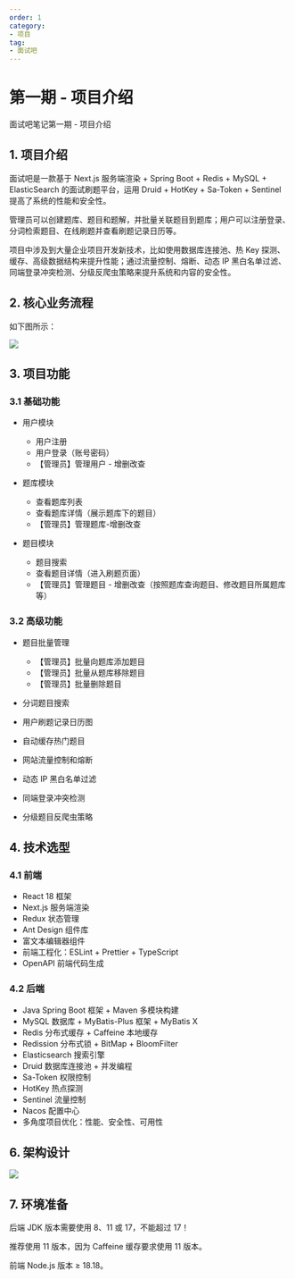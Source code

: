 ```yaml
---
order: 1
category: 
- 项目
tag: 
- 面试吧
---
```


# 第一期 - 项目介绍

面试吧笔记第一期 - 项目介绍

## 1. 项目介绍

面试吧是一款基于 Next.js 服务端渲染 + Spring Boot + Redis + MySQL + ElasticSearch 的面试刷题平台，运用 Druid + HotKey + Sa-Token + Sentinel 提高了系统的性能和安全性。

管理员可以创建题库、题目和题解，并批量关联题目到题库；用户可以注册登录、分词检索题目、在线刷题并查看刷题记录日历等。

<!-- more -->

项目中涉及到大量企业项目开发新技术，比如使用数据库连接池、热 Key 探测、缓存、高级数据结构来提升性能；通过流量控制、熔断、动态 IP 黑白名单过滤、同端登录冲突检测、分级反爬虫策略来提升系统和内容的安全性。

## 2. 核心业务流程

如下图所示：

![](https://cloud.braumace.cn/f/a7kCo/1.1%20%E6%A0%B8%E5%BF%83%E4%B8%9A%E5%8A%A1%E6%B5%81%E7%A8%8B.png)

## 3. 项目功能

### 3.1 基础功能

- 用户模块
  - 用户注册
  - 用户登录（账号密码）
  - 【管理员】管理用户 - 增删改查

- 题库模块
  - 查看题库列表
  - 查看题库详情（展示题库下的题目）
  - 【管理员】管理题库-增删改查

- 题目模块
  - 题目搜索
  - 查看题目详情（进入刷题页面）
  - 【管理员】管理题目 - 增删改查（按照题库查询题目、修改题目所属题库等）

### 3.2 高级功能

- 题目批量管理

  - 【管理员】批量向题库添加题目
  - 【管理员】批量从题库移除题目
  - 【管理员】批量删除题目

- 分词题目搜索

- 用户刷题记录日历图

- 自动缓存热门题目

- 网站流量控制和熔断

- 动态 IP 黑白名单过滤

- 同端登录冲突检测

- 分级题目反爬虫策略

## 4. 技术选型

### 4.1 前端

- React 18 框架
- Next.js 服务端渲染
- Redux 状态管理
- Ant Design 组件库
- 富文本编辑器组件
- 前端工程化：ESLint + Prettier + TypeScript
- OpenAPI 前端代码生成

### 4.2 后端

- Java Spring Boot 框架 + Maven 多模块构建
- MySQL 数据库 + MyBatis-Plus 框架 + MyBatis X
- Redis 分布式缓存 + Caffeine 本地缓存
- Redission 分布式锁 + BitMap + BloomFilter
- Elasticsearch 搜索引擎
- Druid 数据库连接池 + 并发编程
- Sa-Token 权限控制
- HotKey 热点探测
- Sentinel 流量控制
- Nacos 配置中心
- 多角度项目优化：性能、安全性、可用性

## 6. 架构设计

![](https://cloud.braumace.cn/f/6k0Uw/1.2%20%E6%9E%B6%E6%9E%84%E8%AE%BE%E8%AE%A1.png)

## 7. 环境准备

后端 JDK 版本需要使用 8、11 或 17，不能超过 17！

推荐使用 11 版本，因为 Caffeine 缓存要求使用 11 版本。

前端 Node.js 版本 $\geq$ 18.18。

